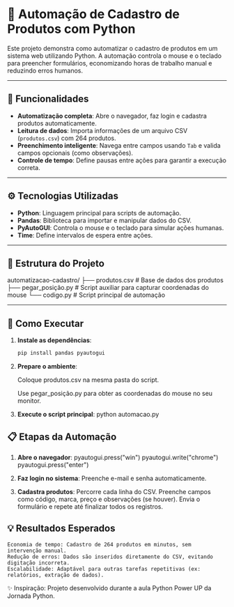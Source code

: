 # 🐍 Automação de Cadastro de Produtos com Python

Este projeto demonstra como automatizar o cadastro de produtos em um sistema web utilizando Python. A automação controla o mouse e o teclado para preencher formulários, economizando horas de trabalho manual e reduzindo erros humanos.

---

## 🚀 **Funcionalidades**
- **Automatização completa**: Abre o navegador, faz login e cadastra produtos automaticamente.
- **Leitura de dados**: Importa informações de um arquivo CSV (`produtos.csv`) com 264 produtos.
- **Preenchimento inteligente**: Navega entre campos usando `Tab` e valida campos opcionais (como observações).
- **Controle de tempo**: Define pausas entre ações para garantir a execução correta.

---

## ⚙️ **Tecnologias Utilizadas**
- **Python**: Linguagem principal para scripts de automação.
- **Pandas**: Biblioteca para importar e manipular dados do CSV.
- **PyAutoGUI**: Controla o mouse e o teclado para simular ações humanas.
- **Time**: Define intervalos de espera entre ações.

---

## 📂 **Estrutura do Projeto**
automatizacao-cadastro/
├── produtos.csv # Base de dados dos produtos
├── pegar_posição.py # Script auxiliar para capturar coordenadas do mouse
└── codigo.py # Script principal de automação


---

## 🔧 **Como Executar**
1. **Instale as dependências**:
   ```bash
   pip install pandas pyautogui

2. **Prepare o ambiente**:

    Coloque produtos.csv na mesma pasta do script.

    Use pegar_posição.py para obter as coordenadas do mouse no seu monitor.

3. **Execute o script principal**:
    python automacao.py

## 📋 **Etapas da Automação**
1. **Abre o navegador**:
    pyautogui.press("win")
    pyautogui.write("chrome")
    pyautogui.press("enter")
2. **Faz login no sistema**:
    Preenche e-mail e senha automaticamente.

3. **Cadastra produtos**:
        Percorre cada linha do CSV.
        Preenche campos como código, marca, preço e observações (se houver).
        Envia o formulário e repete até finalizar todos os registros.

## 💡 **Resultados Esperados**
    Economia de tempo: Cadastro de 264 produtos em minutos, sem intervenção manual.
    Redução de erros: Dados são inseridos diretamente do CSV, evitando digitação incorreta.
    Escalabilidade: Adaptável para outras tarefas repetitivas (ex: relatórios, extração de dados).

✨ Inspiração: Projeto desenvolvido durante a aula Python Power UP da Jornada Python.